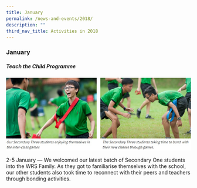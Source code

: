 ```yaml
---
title: January
permalink: /news-and-events/2018/
description: ""
third_nav_title: Activities in 2018
---
```

### **January**
##### **Teach the Child Programme**

<img src="/images/2018%20jan%201.jpg" style="width:49%" align="left">
<img src="/images/2018%20jan%202.jpg" style="width:49%" align="right">
		 
![](/images/2018%20jan%201%20and%202%20caption.jpg)		 

2-5 January — We welcomed our latest batch of Secondary One students into the WRS Family. As they got to familiarise themselves with the school, our other students also took time to reconnect with their peers and teachers through bonding activities.